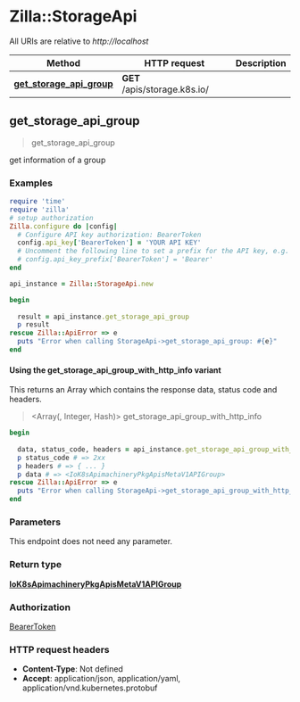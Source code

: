 # Zilla::StorageApi

All URIs are relative to *http://localhost*

| Method | HTTP request | Description |
| ------ | ------------ | ----------- |
| [**get_storage_api_group**](StorageApi.md#get_storage_api_group) | **GET** /apis/storage.k8s.io/ |  |


## get_storage_api_group

> <IoK8sApimachineryPkgApisMetaV1APIGroup> get_storage_api_group



get information of a group

### Examples

```ruby
require 'time'
require 'zilla'
# setup authorization
Zilla.configure do |config|
  # Configure API key authorization: BearerToken
  config.api_key['BearerToken'] = 'YOUR API KEY'
  # Uncomment the following line to set a prefix for the API key, e.g. 'Bearer' (defaults to nil)
  # config.api_key_prefix['BearerToken'] = 'Bearer'
end

api_instance = Zilla::StorageApi.new

begin
  
  result = api_instance.get_storage_api_group
  p result
rescue Zilla::ApiError => e
  puts "Error when calling StorageApi->get_storage_api_group: #{e}"
end
```

#### Using the get_storage_api_group_with_http_info variant

This returns an Array which contains the response data, status code and headers.

> <Array(<IoK8sApimachineryPkgApisMetaV1APIGroup>, Integer, Hash)> get_storage_api_group_with_http_info

```ruby
begin
  
  data, status_code, headers = api_instance.get_storage_api_group_with_http_info
  p status_code # => 2xx
  p headers # => { ... }
  p data # => <IoK8sApimachineryPkgApisMetaV1APIGroup>
rescue Zilla::ApiError => e
  puts "Error when calling StorageApi->get_storage_api_group_with_http_info: #{e}"
end
```

### Parameters

This endpoint does not need any parameter.

### Return type

[**IoK8sApimachineryPkgApisMetaV1APIGroup**](IoK8sApimachineryPkgApisMetaV1APIGroup.md)

### Authorization

[BearerToken](../README.md#BearerToken)

### HTTP request headers

- **Content-Type**: Not defined
- **Accept**: application/json, application/yaml, application/vnd.kubernetes.protobuf

